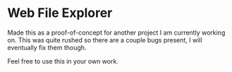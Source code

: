 # Web File Explorer
Made this as a proof-of-concept for another project I am currently working on. This was quite rushed so there are a couple bugs present, I will eventually fix them though.

Feel free to use this in your own work.
